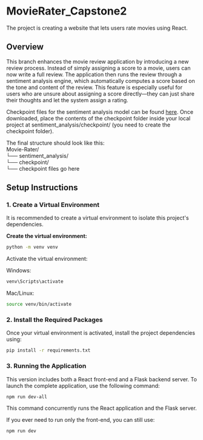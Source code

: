 # MovieRater_Capstone2
The project is creating a website that lets users rate movies using React.

## Overview

This branch enhances the movie review application by introducing a new review process. Instead of simply assigning a score to a movie, users can now write a full review. The application then runs the review through a sentiment analysis engine, which automatically computes a score based on the tone and content of the review. This feature is especially useful for users who are unsure about assigning a score directly—they can just share their thoughts and let the system assign a rating.

Checkpoint files for the sentiment analysis model can be found [here](https://huggingface.co/spaces/spava001/Sentiment-Analysis/tree/main). Once downloaded, place the contents of the checkpoint folder inside your local project at sentiment_analysis/checkpoint/ (you need to create the checkpoint folder).

The final structure should look like this:
<br>
Movie-Rater/<br>
└── sentiment_analysis/<br>
    └── checkpoint/<br>
        └── checkpoint files go here<br>

## Setup Instructions

### 1. Create a Virtual Environment

It is recommended to create a virtual environment to isolate this project's dependencies.

**Create the virtual environment:**

```bash
python -m venv venv
```

Activate the virtual environment:

Windows:

```bash
venv\Scripts\activate
```

Mac/Linux:

```bash
source venv/bin/activate
```

### 2. Install the Required Packages
Once your virtual environment is activated, install the project dependencies using:

```bash
pip install -r requirements.txt
```

### 3. Running the Application
This version includes both a React front-end and a Flask backend server. To launch the complete application, use the following command:

```bash
npm run dev-all
```
This command concurrently runs the React application and the Flask server.

If you ever need to run only the front-end, you can still use:

```bash
npm run dev
```